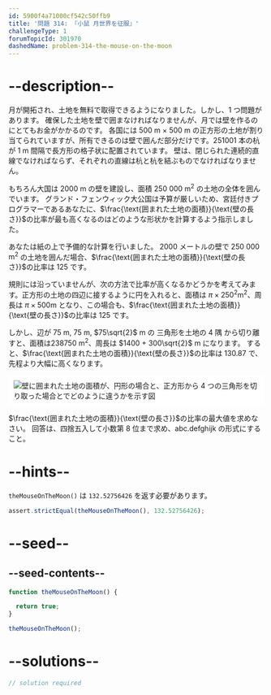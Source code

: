 ```yaml
---
id: 5900f4a71000cf542c50ffb9
title: '問題 314: 『小鼠 月世界を征服』'
challengeType: 1
forumTopicId: 301970
dashedName: problem-314-the-mouse-on-the-moon
---
```


# --description--

月が開拓され、土地を無料で取得できるようになりました。しかし、1 つ問題があります。 確保した土地を壁で囲まなければなりませんが、月では壁を作るのにとてもお金がかかるのです。 各国には 500 m × 500 m の正方形の土地が割り当てられていますが、所有できるのは壁で囲んだ部分だけです。251001 本の杭が 1 m 間隔で長方形の格子状に配置されています。 壁は、閉じられた連続的直線でなければならず、それぞれの直線は杭と杭を結ぶものでなければなりません。

もちろん大国は 2000 m の壁を建設し、面積 250 000 $\text{m}^2$ の土地の全体を囲んでいます。 グランド・フェンウィック大公国は予算が厳しいため、宮廷付きプログラマーであるあなたに、$\frac{\text{囲まれた土地の面積}}{\text{壁の長さ}}$の比率が最も高くなるのはどのような形状かを計算するよう指示しました。

あなたは紙の上で予備的な計算を行いました。 2000 メートルの壁で 250 000 $\text{m}^2$ の土地を囲んだ場合、$\frac{\text{囲まれた土地の面積}}{\text{壁の長さ}}$の比率は 125 です。

規則には沿っていませんが、次の方法で比率が高くなるかどうかを考えてみます。正方形の土地の四辺に接するように円を入れると、面積は $π \times {250}^2 \text{m}^2$、周長は $π \times 500 \text{m}$ となり、この場合も、$\frac{\text{囲まれた土地の面積}}{\text{壁の長さ}}$の比率は 125 です。

しかし、辺が 75 m, 75 m, $75\sqrt{2}$ m の 三角形を土地の 4 隅 から切り離すと、面積は238750 $\text{m}^2$、周長は $1400 + 300\sqrt{2}$ m になります。 すると、$\frac{\text{囲まれた土地の面積}}{\text{壁の長さ}}$の比率は 130.87 で、先程より大幅に高くなります。

<img class="img-responsive center-block" alt="壁に囲まれた土地の面積が、円形の場合と、正方形から 4 つの三角形を切り取った場合とでどのように違うかを示す図" src="https://cdn.freecodecamp.org/curriculum/project-euler/the-mouse-on-the-moon.gif" style="background-color: white; padding: 10px;" />

$\frac{\text{囲まれた土地の面積}}{\text{壁の長さ}}$の比率の最大値を求めなさい。 回答は、四捨五入して小数第 8 位まで求め、abc.defghijk の形式にすること。

# --hints--

`theMouseOnTheMoon()` は `132.52756426` を返す必要があります。

```js
assert.strictEqual(theMouseOnTheMoon(), 132.52756426);
```

# --seed--

## --seed-contents--

```js
function theMouseOnTheMoon() {

  return true;
}

theMouseOnTheMoon();
```

# --solutions--

```js
// solution required
```
